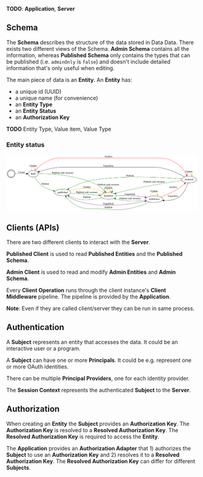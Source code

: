 **TODO**: **Application**, **Server**

## Schema

The **Schema** describes the structure of the data stored in Data Data. There exists two different views of the Schema. **Admin Schema** contains all the information, whereas **Published Schema** only contains the types that can be published (i.e. `adminOnly` is `false`) and doesn't include detailed information that's only useful when editing.

The main piece of data is an **Entity**. An **Entity** has:

- a unique id (UUID)
- a unique name (for convenience)
- an **Entity Type**
- an **Entity Status**
- an **Authorization Key**

**TODO** Entity Type, Value item, Value Type

### Entity status

![Entity statuses overview](./entity-statuses.dot.svg)

## Clients (APIs)

There are two different clients to interact with the **Server**.

**Published Client** is used to read **Published Entities** and the **Published Schema**.

**Admin Client** is used to read and modify **Admin Entities** and **Admin Schema**.

Every **Client Operation** runs through the client instance's **Client Middleware** pipeline. The pipeline is provided by the **Application**.

**Note**: Even if they are called client/server they can be run in same process.

## Authentication

A **Subject** represents an entity that accesses the data. It could be an interactive user or a program.

A **Subject** can have one or more **Principals**. It could be e.g. represent one or more OAuth identities.

There can be multiple **Principal Providers**, one for each identity provider.

The **Session Context** represents the authenticated **Subject** to the **Server**.

## Authorization

When creating an **Entity** the **Subject** provides an **Authorization Key**. The **Authorization Key** is resolved to a **Resolved Authorization Key**. The **Resolved Authorization Key** is required to access the **Entity**.

The **Application** provides an **Authorization Adapter** that 1) authorizes the **Subject** to use an **Authorization Key** and 2) resolves it to a **Resolved Authorization Key**. The **Resolved Authorization Key** can differ for different **Subjects**.

